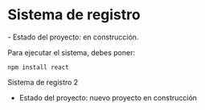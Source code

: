<h1>Sistema de registro</h1>
- Estado del proyecto: en construcción.

Para ejecutar el sistema, debes poner:

```npm install react```

Sistema de registro 2

- Estado del proyecto: nuevo proyecto en construcción
